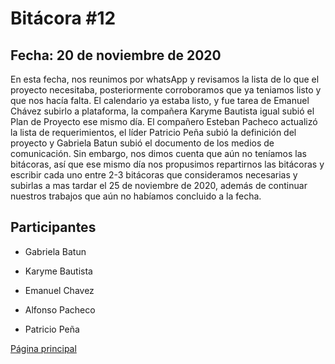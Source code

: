 # Bitácora #12

## Fecha: 20 de noviembre de 2020

En esta fecha, nos reunimos por whatsApp y revisamos la lista de lo que el proyecto necesitaba, posteriormente corroboramos que ya teniamos listo y que nos hacía falta.
El calendario ya estaba listo, y fue tarea de Emanuel Chávez subirlo a plataforma, la compañera Karyme Bautista igual subió el Plan de Proyecto ese mismo día.
El compañero Esteban Pacheco actualizó la lista de requerimientos, el líder Patricio Peña subió la definición del proyecto y Gabriela Batun subió el documento
de los medios de comunicación. Sin embargo, nos dimos cuenta que aún no teníamos las bitácoras, así que ese mismo día nos propusimos repartirnos las bitácoras y
escribir cada uno entre 2-3 bitácoras que consideramos necesarias y subirlas a mas tardar el 25 de noviembre de 2020, además de continuar nuestros trabajos que
aún no habíamos concluido a la fecha.

## Participantes 

- Gabriela Batun

- Karyme Bautista

- Emanuel Chavez

- Alfonso Pacheco

- Patricio Peña

[Página principal](https://github.com/Equipo-13FIS/Ingenieria-en-linea/edit/main/README.md)
